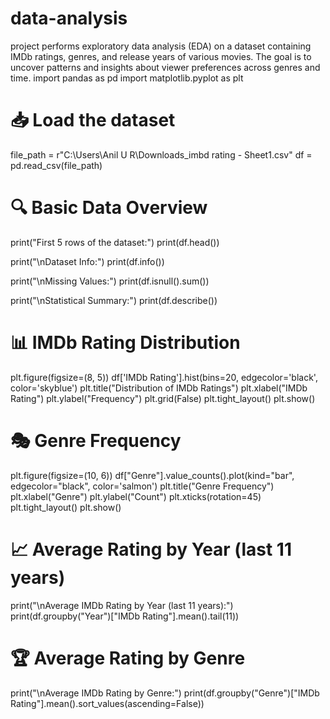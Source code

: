 # data-analysis
project performs exploratory data analysis (EDA) on a dataset containing IMDb ratings, genres, and release years of various movies. The goal is to uncover patterns and insights about viewer preferences across genres and time.
import pandas as pd
import matplotlib.pyplot as plt

# 📥 Load the dataset
file_path = r"C:\Users\Anil U R\Downloads\_imbd rating - Sheet1.csv"
df = pd.read_csv(file_path)

# 🔍 Basic Data Overview
print("First 5 rows of the dataset:")
print(df.head())

print("\nDataset Info:")
print(df.info())

print("\nMissing Values:")
print(df.isnull().sum())

print("\nStatistical Summary:")
print(df.describe())

# 📊 IMDb Rating Distribution
plt.figure(figsize=(8, 5))
df['IMDb Rating'].hist(bins=20, edgecolor='black', color='skyblue')
plt.title("Distribution of IMDb Ratings")
plt.xlabel("IMDb Rating")
plt.ylabel("Frequency")
plt.grid(False)
plt.tight_layout()
plt.show()

# 🎭 Genre Frequency
plt.figure(figsize=(10, 6))
df["Genre"].value_counts().plot(kind="bar", edgecolor="black", color='salmon')
plt.title("Genre Frequency")
plt.xlabel("Genre")
plt.ylabel("Count")
plt.xticks(rotation=45)
plt.tight_layout()
plt.show()

# 📈 Average Rating by Year (last 11 years)
print("\nAverage IMDb Rating by Year (last 11 years):")
print(df.groupby("Year")["IMDb Rating"].mean().tail(11))

# 🏆 Average Rating by Genre
print("\nAverage IMDb Rating by Genre:")
print(df.groupby("Genre")["IMDb Rating"].mean().sort_values(ascending=False))
